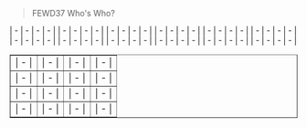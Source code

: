 <blockquote>
  FEWD37 Who's Who?
</blockquote>

<p>
| - | - | - | - |  | - | - | - | - |
| - | - | - | - |  | - | - | - | - |
| - | - | - | - |  | - | - | - | - |
| - | - | - | - |  | - | - | - | - |
| - | - | - | - |  | - | - | - | - |
| - | - | - | - |  | - | - | - | - |
</p>


<table border="1" width="100%">
        <tr>
                        <td>| - |</td>
                        <td>| - |</td>
                        <td>| - |</td>
                        <td>| - |</td>
                </tr>
                <tr>
                        <td>| - |</td>
                        <td>| - |</td>
                        <td>| - |</td>
                        <td>| - |</td>
                </tr>
                <tr>
                        <td>| - |</td>
                        <td>| - |</td>
                        <td>| - |</td>
                        <td>| - |</td>
                </tr>
                <tr>
                        <td>| - |</td>
                        <td>| - |</td>
                        <td>| - |</td>
                        <td>| - |</td>
                </tr>
</table>
